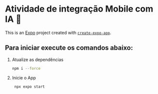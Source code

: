 # Atividade de integração Mobile com IA 👋

This is an [Expo](https://expo.dev) project created with [`create-expo-app`](https://www.npmjs.com/package/create-expo-app).

## Para iniciar execute os comandos abaixo:

1. Atualize as dependências

   ```bash
   npm i --force
   ```

2. Inicie o App

   ```bash
    npx expo start
   ```
   
